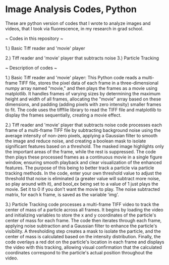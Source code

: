 # Image Analysis Codes, Python
 These are python version of codes that I wrote to analyze images and videos, that I took via fluorescence, in my research in grad school.



 ~ Codes in this repository ~

 1.) Basic Tiff reader and 'movie' player
 
 2.) Tiff reader and 'movie' player that subtracts noise
 3.) Particle Tracking 





 ~ Description of codes ~

 1.) Basic Tiff reader and 'movie' player: This Python code reads a multi-frame TIFF file, stores the pixel data of each frame in a three-dimensional numpy array named "movie," and then plays the frames as a movie using matplotlib. It handles frames of varying sizes by determining the maximum height and width of all frames, allocating the "movie" array based on these dimensions, and padding (adding pixels with zero intensity) smaller frames to fit. The code uses the tifffile library to read the TIFF file and matplotlib to display the frames sequentially, creating a movie effect.

 2.) Tiff reader and 'movie' player that subtracts noise code processes each frame of a multi-frame TIFF file by subtracting background noise using the average intensity of non-zero pixels, applying a Gaussian filter to smooth the image and reduce noise, and creating a boolean mask to isolate significant features based on a threshold. The masked image highlights only the important areas of the frame, while the rest is suppressed. The code then plays these processed frames as a continuous movie in a single figure window, ensuring smooth playback and clear visualization of the enhanced features. The purpose of this being to better track a particle via particle tracking methods. In the code, enter your own threshold value to adjust the threshold that noise is eliminated (a greater value will subtract more noise, so play around with it), and bool_ex being set to a value of 1 just plays the movie. Set it to 0 if you don't want the movie to play. The noise subtracted matrix, for each k frame, is saved as the variable 'img'.

 3.) Particle Tracking code processes a multi-frame TIFF video to track the center of mass of a particle across all frames. It begins by loading the video and initializing variables to store the x and y coordinates of the particle's center of mass for each frame. The code then iterates through each frame, applying noise subtraction and a Gaussian filter to enhance the particle's visibility. A thresholding step creates a mask to isolate the particle, and the center of mass is calculated based on the intensity distribution. Finally, the code overlays a red dot on the particle's location in each frame and displays the video with this tracking, allowing visual confirmation that the calculated coordinates correspond to the particle's actual position throughout the video.
